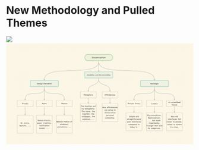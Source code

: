 # New Methodology and Pulled Themes

![](../../Methodology_Canvas-2024-09-30.canvas)
![](Methodology_Canvas-2024-09-30.png)
